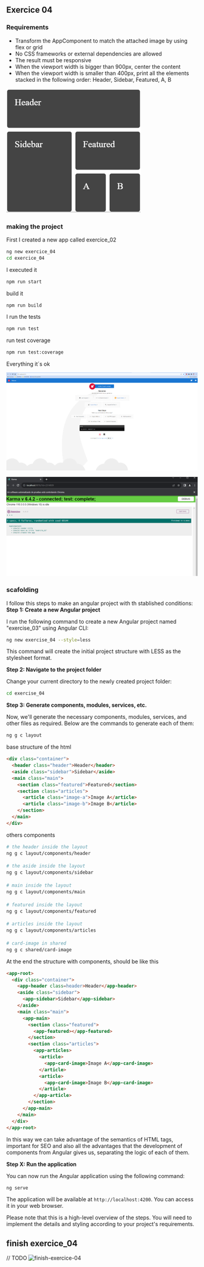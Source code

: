 ## Exercice 04

### Requirements
- Transform the AppComponent to match the attached image by using flex or grid
- No CSS frameworks or external dependencies are allowed
- The result must be responsive
- When the viewport width is bigger than 900px, center the content
- When the viewport width is smaller than 400px, print all the elements stacked in the following order: Header, Sidebar, Featured, A, B

![layout](./layout.png)

### making the project

First I created a new app called exercice_02
```bash
ng new exercice_04
cd exercice_04
```

I executed it
```bash
npm run start
```

build it
```bash
npm run build
```

I run the tests
```bash
npm run test
```
run test coverage
```bash
npm run test:coverage
```

Everything it´s ok

![app running](../screenshoots/Screenshot_10_app-running.png)

![first tests](../screenshoots/Screenshot_11_tfirst-tests.png)


### scafolding

I follow this steps to make an angular project with th stablished conditions:
**Step 1: Create a new Angular project**

I run the following command to create a new Angular project named "exercise_03" using Angular CLI:
```bash
ng new exercise_04 --style=less
```

This command will create the initial project structure with LESS as the stylesheet format.

**Step 2: Navigate to the project folder**

Change your current directory to the newly created project folder:
```bash
cd exercise_04
```

**Step 3: Generate components, modules, services, etc.**

Now, we'll generate the necessary components, modules, services, and other files as required. Below are the commands to generate each of them:

```bash
ng g c layout
```

base structure of the html
```html
<div class="container">
  <header class="header">Header</header>
  <aside class="sidebar">Sidebar</aside>
  <main class="main">
    <section class="featured">Featured</section>
    <section class="articles">
      <article class="image-a">Image A</article>
      <article class="image-b">Image B</article>
    </section>
  </main>
</div>
```

others components
```bash
# the header inside the layout
ng g c layout/components/header

# the aside inside the layout
ng g c layout/components/sidebar

# main inside the layout
ng g c layout/components/main

# featured inside the layout
ng g c layout/components/featured

# articles inside the layout
ng g c layout/components/articles

# card-image in shared
ng g c shared/card-image
```

At the end the structure with components, should be like this

```html
<app-root>
  <div class="container">
    <app-header class=header>Header</app-header>
    <aside class="sidebar">
      <app-sidebar>Sidebar</app-sidebar>
    </aside>
    <main class="main">
      <app-main>
        <section class="featured">
          <app-featured></app-featured>
        </section>
        <section class="articles">
          <app-articles>
            <article>
              <app-card-image>Image A</app-card-image>
            </article>
            <article>
              <app-card-image>Image B</app-card-image>
            </article>
          </app-article>
        </section>
      </app-main>
    </main>
  </div>
</app-root>
```

In this way we can take advantage of the semantics of HTML tags, important for SEO and also all the advantages that the development of components from Angular gives us, separating the logic of each of them.












**Step X: Run the application**

You can now run the Angular application using the following command:

```bash
ng serve
```

The application will be available at `http://localhost:4200`. You can access it in your web browser.

Please note that this is a high-level overview of the steps. You will need to implement the details and styling according to your project's requirements.


## finish exercice_04
// TODO  ![finish-exercice-04](../screenshoots/ )

